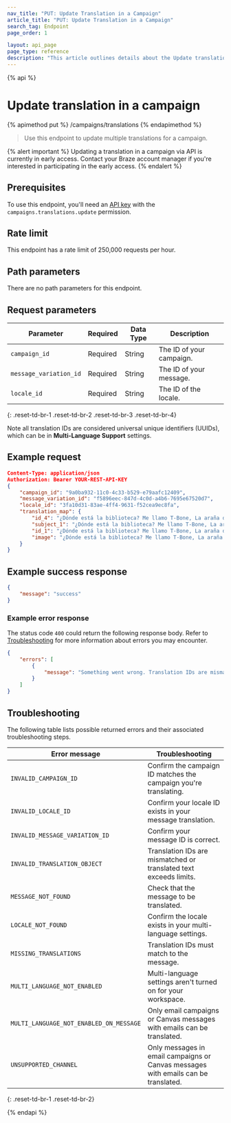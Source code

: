 ```yaml
---
nav_title: "PUT: Update Translation in a Campaign"
article_title: "PUT: Update Translation in a Campaign"
search_tag: Endpoint
page_order: 1

layout: api_page
page_type: reference
description: "This article outlines details about the Update translation in a campaign endpoint."
---
```


{% api %}
# Update translation in a campaign
{% apimethod put %}
/campaigns/translations
{% endapimethod %}

> Use this endpoint to update multiple translations for a campaign.

{% alert important %}
Updating a translation in a campaign via API is currently in early access. Contact your Braze account manager if you're interested in participating in the early access.
{% endalert %}

## Prerequisites

To use this endpoint, you'll need an [API key]({{site.baseurl}}/api/basics#rest-api-key/) with the `campaigns.translations.update` permission.

## Rate limit

This endpoint has a rate limit of 250,000 requests per hour.

## Path parameters

There are no path parameters for this endpoint.

## Request parameters

| Parameter | Required | Data Type | Description |
| --------- | ---------| --------- | ----------- |
| `campaign_id` | Required | String | The ID of your campaign. | 
| `message_variation_id` | Required | String | The ID of your message. |
|`locale_id`| Required | String | The ID of the locale. |
{: .reset-td-br-1 .reset-td-br-2 .reset-td-br-3  .reset-td-br-4}

Note all translation IDs are considered universal unique identifiers (UUIDs), which can be in **Multi-Language Support** settings.

## Example request

```json
Content-Type: application/json
Authorization: Bearer YOUR-REST-API-KEY
{
    "campaign_id": "9a0ba932-11c0-4c33-b529-e79aafc12409",
    "message_variation_id": "f5896eec-847d-4c0d-a4b6-7695e67520d7",
    "locale_id": "3fa10d31-83ae-4ff4-9631-f52cea9ec8fa",
    "translation_map": {
        "id_4": "¿Dónde está la biblioteca? Me llamo T-Bone, La araña discoteca.",
        "subject_1": "¿Dónde está la biblioteca? Me llamo T-Bone, La araña discoteca.",
        "id_1": "¿Dónde está la biblioteca? Me llamo T-Bone, La araña discoteca.",
        "image": "¿Dónde está la biblioteca? Me llamo T-Bone, La araña discoteca."
    }
}
```

## Example success response

```json
{
	"message": "success"
}
```

### Example error response

The status code `400` could return the following response body. Refer to [Troubleshooting](#troubleshooting) for more information about errors you may encounter.

```json
{
	"errors": [
		{
			"message": "Something went wrong. Translation IDs are mismatched or translated text exceeds limits."
		}
	]
}
```


## Troubleshooting

The following table lists possible returned errors and their associated troubleshooting steps.

| Error message                           | Troubleshooting                                                                    |
|-----------------------------------------|------------------------------------------------------------------------------------|
| `INVALID_CAMPAIGN_ID`                   | Confirm the campaign ID matches the campaign you're translating.                   |
| `INVALID_LOCALE_ID`                     | Confirm your locale ID exists in your message translation.                         |
| `INVALID_MESSAGE_VARIATION_ID`          | Confirm your message ID is correct.                                                |
| `INVALID_TRANSLATION_OBJECT`            | Translation IDs are mismatched or translated text exceeds limits.                  |
| `MESSAGE_NOT_FOUND`                     | Check that the message to be translated.                                           |
| `LOCALE_NOT_FOUND`                      | Confirm the locale exists in your multi-language settings.                         |
| `MISSING_TRANSLATIONS`                  | Translation IDs must match to the message.                                         |
| `MULTI_LANGUAGE_NOT_ENABLED`            | Multi-language settings aren't turned on for your workspace.                       |
| `MULTI_LANGUAGE_NOT_ENABLED_ON_MESSAGE` | Only email campaigns or Canvas messages with emails can be translated.             |
| `UNSUPPORTED_CHANNEL`                   | Only messages in email campaigns or Canvas messages with emails can be translated. |
{: .reset-td-br-1 .reset-td-br-2}

{% endapi %}